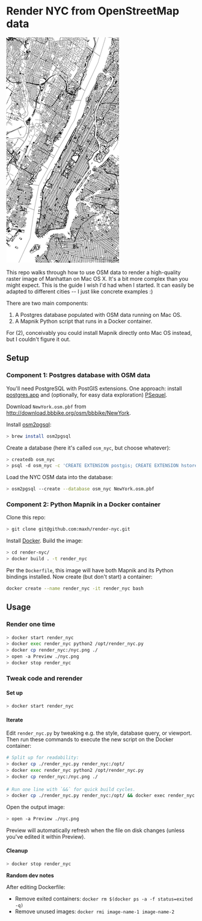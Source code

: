 # Render NYC from OpenStreetMap data

![Low resolution sample](sample.png)

This repo walks through how to use OSM data to render a high-quality raster image of Manhattan on Mac OS X. It's a bit more complex than you might expect. This is the guide I wish I'd had when I started. It can easily be adapted to different cities -- I just like concrete examples :)

There are two main components:

1) A Postgres database populated with OSM data running on Mac OS.
2) A Mapnik Python script that runs in a Docker container.

For (2), conceivably you could install Mapnik directly onto Mac OS instead, but I couldn't figure it out.

## Setup

### Component 1: Postgres database with OSM data

You'll need PostgreSQL with PostGIS extensions. One approach: install [postgres.app](http://postgresapp.com/) and (optionally, for easy data exploration) [PSequel](http://www.psequel.com/).

Download `NewYork.osm.pbf` from http://download.bbbike.org/osm/bbbike/NewYork.

Install [osm2pgsql](https://wiki.openstreetmap.org/wiki/Osm2pgsql):

```sh
> brew install osm2pgsql
```

Create a database (here it's called `osm_nyc`, but choose whatever):

```sh
> createdb osm_nyc
> psql -d osm_nyc -c 'CREATE EXTENSION postgis; CREATE EXTENSION hstore;'
```

Load the NYC OSM data into the database:

```sh
> osm2pgsql --create --database osm_nyc NewYork.osm.pbf
```

### Component 2: Python Mapnik in a Docker container

Clone this repo:

```sh
> git clone git@github.com:maxh/render-nyc.git
```

Install [Docker](https://www.docker.com/get-docker). Build the image:

```sh
> cd render-nyc/
> docker build . -t render_nyc
```

Per the `Dockerfile`, this image will have both Mapnik and its Python bindings installed. Now create (but don't start) a container:

```sh
docker create --name render_nyc -it render_nyc bash
```

## Usage

### Render one time

```sh
> docker start render_nyc
> docker exec render_nyc python2 /opt/render_nyc.py
> docker cp render_nyc:/nyc.png ./
> open -a Preview ./nyc.png
> docker stop render_nyc
```

### Tweak code and rerender

#### Set up

```sh
> docker start render_nyc
```

#### Iterate

Edit `render_nyc.py` by tweaking e.g. the style, database query, or viewport. Then run these commands to execute the new script on the Docker container:

```sh
# Split up for readability:
> docker cp ./render_nyc.py render_nyc:/opt/
> docker exec render_nyc python2 /opt/render_nyc.py
> docker cp render_nyc:/nyc.png ./

# Run one line with `&&` for quick build cycles.
> docker cp ./render_nyc.py render_nyc:/opt/ && docker exec render_nyc python2 /opt/render_nyc.py && docker cp render_nyc:/nyc.png ./
```

Open the output image:

```sh
> open -a Preview ./nyc.png
```

Preview will automatically refresh when the file on disk changes (unless you've edited it within Preview).

#### Cleanup

```sh
> docker stop render_nyc
```

____Random dev notes____

After editing Dockerfile:

- Remove exited containers: `docker rm $(docker ps -a -f status=exited -q)`
- Remove unused images: `docker rmi image-name-1 image-name-2`
